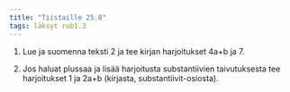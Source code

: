 ```yaml
---
title: "Tiistaille 25.8"
tags: läksyt rub1.3
---
```


1. Lue ja suomenna teksti 2 ja tee kirjan harjoitukset 4a+b ja 7.

2. Jos haluat plussaa ja lisää harjoitusta substantiivien taivutuksesta tee harjoitukset 1 ja 2a+b (kirjasta, substantiivit-osiosta).